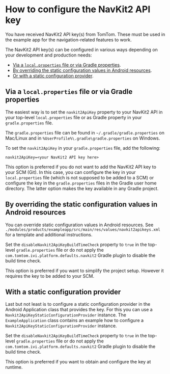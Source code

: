 # How to configure the NavKit2 API key

You have received NavKit2 API key(s) from TomTom. These must be used in the example app for the
navigation-related features to work.

The NavKit2 API key(s) can be configured in various ways depending on your development and
production needs:

- [Via a `local.properties` file or via Gradle properties](#via-a-localproperties-file-or-via-gradle-properties).
- [By overriding the static configuration values in Android resources](#by-overriding-the-static-configuration-values-in-android-resources).
- [Or with a static configuration provider](#with-a-static-configuration-provider).

## Via a `local.properties` file or via Gradle properties

The easiest way is to set the `navkit2ApiKey` property to your NavKit2 API in your
top-level `local.properties` file or as Gradle property in your `gradle.properties` file.

The `gradle.properties` file can be found in `~/.gradle/gradle.properties` on Mac/Linux
and in `%UserProfile%\.gradle\gradle.properties` on Windows.

To set the `navkit2ApiKey` in your `gradle.properties` file, add the following:

```
navkit2ApiKey=<your NavKit2 API key here>
```


This option is preferred if you do not want to add the NavKit2 API key to your SCM (Git). In this
case, you can configure the key in your `local.properties` file (which is not supposed to be added to a
SCM) or configure the key in the `gradle.properties` files in the Gradle user home directory. The
latter option makes the key available in any Gradle project.

## By overriding the static configuration values in Android resources

You can override static configuration values in Android resources. See
`./modules/products/exampleapp/src/main/res/values/navkit2apikeys.xml` for a template and
additional instructions.

Set the `disableNavkit2ApiKeyBuildTimeCheck` property to `true` in the top-level
`gradle.properties` file or do not apply the `com.tomtom.ivi.platform.defaults.navkit2` Gradle
plugin to disable the build time check.

This option is preferred if you want to simplify the project setup. However it requires the key to
be added to your SCM.

## With a static configuration provider

Last but not least is to configure a static configuration provider in the Android Application class
that provides the key. For this you can use a `Navkit2ApiKeyStaticConfigurationProvider` instance.
The `ExampleApplication` class contains an example how to configure a
`Navkit2ApiKeyStaticConfigurationProvider` instance.

Set the `disableNavkit2ApiKeyBuildTimeCheck` property to `true` in the top-level
`gradle.properties` file or do not apply the `com.tomtom.ivi.platform.defaults.navkit2` Gradle
plugin to disable the build time check.

This option is preferred if you want to obtain and configure the key at runtime.
